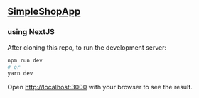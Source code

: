 ## [SimpleShopApp](https://simpleshop-app.vercel.app/) 
### using NextJS

After cloning this repo, to run the development server:

```bash
npm run dev
# or
yarn dev
```

Open [http://localhost:3000](http://localhost:3000) with your browser to see the result.
